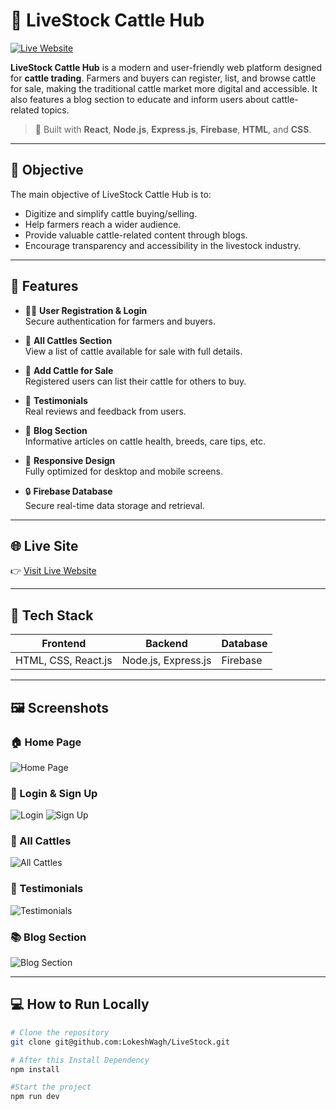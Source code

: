 # 🐄 LiveStock Cattle Hub

[![Live Website](https://img.shields.io/badge/Visit-Live--Website-green)](https://live-stock-git-main-team-ezic0dess-projects.vercel.app/)

**LiveStock Cattle Hub** is a modern and user-friendly web platform designed for **cattle trading**. Farmers and buyers can register, list, and browse cattle for sale, making the traditional cattle market more digital and accessible. It also features a blog section to educate and inform users about cattle-related topics.

> 🚀 Built with **React**, **Node.js**, **Express.js**, **Firebase**, **HTML**, and **CSS**.

---

## 🎯 Objective

The main objective of LiveStock Cattle Hub is to:

- Digitize and simplify cattle buying/selling.
- Help farmers reach a wider audience.
- Provide valuable cattle-related content through blogs.
- Encourage transparency and accessibility in the livestock industry.

---

## 🌟 Features

- 👨‍🌾 **User Registration & Login**  
  Secure authentication for farmers and buyers.

- 🐄 **All Cattles Section**  
  View a list of cattle available for sale with full details.

- 🛒 **Add Cattle for Sale**  
  Registered users can list their cattle for others to buy.

- 🧾 **Testimonials**  
  Real reviews and feedback from users.

- 📖 **Blog Section**  
  Informative articles on cattle health, breeds, care tips, etc.

- 🧩 **Responsive Design**  
  Fully optimized for desktop and mobile screens.

- 🔒 **Firebase Database**  
  Secure real-time data storage and retrieval.

---

## 🌐 Live Site

👉 [Visit Live Website](https://live-stock-git-main-team-ezic0dess-projects.vercel.app/)

---

## 🧰 Tech Stack

| Frontend        | Backend         | Database       |
|-----------------|------------------|----------------|
| HTML, CSS, React.js | Node.js, Express.js | Firebase       |

---

## 🖼️ Screenshots

### 🏠 Home Page
![Home Page](your-image-link-here)

### 🔐 Login & Sign Up
![Login](your-login-image-link-here)
![Sign Up](your-signup-image-link-here)

### 🐄 All Cattles
![All Cattles](your-cattles-image-link-here)

### 💬 Testimonials
![Testimonials](your-testimonials-image-link-here)

### 📚 Blog Section
![Blog Section](your-blog-image-link-here)


---

## 💻 How to Run Locally

```bash
# Clone the repository
git clone git@github.com:LokeshWagh/LiveStock.git

# After this Install Dependency
npm install

#Start the project
npm run dev



